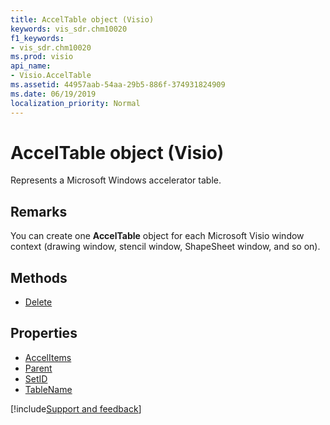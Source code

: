 ```yaml
---
title: AccelTable object (Visio)
keywords: vis_sdr.chm10020
f1_keywords:
- vis_sdr.chm10020
ms.prod: visio
api_name:
- Visio.AccelTable
ms.assetid: 44957aab-54aa-29b5-886f-374931824909
ms.date: 06/19/2019
localization_priority: Normal
---
```



# AccelTable object (Visio)

Represents a Microsoft Windows accelerator table.


## Remarks

You can create one **AccelTable** object for each Microsoft Visio window context (drawing window, stencil window, ShapeSheet window, and so on).

## Methods

-  [Delete](Visio.AccelTable.Delete.md)

## Properties

-  [AccelItems](Visio.AccelTable.AccelItems.md)
-  [Parent](Visio.AccelTable.Parent.md)
-  [SetID](Visio.AccelTable.SetID.md)
-  [TableName](Visio.AccelTable.TableName.md)


[!include[Support and feedback](~/includes/feedback-boilerplate.md)]